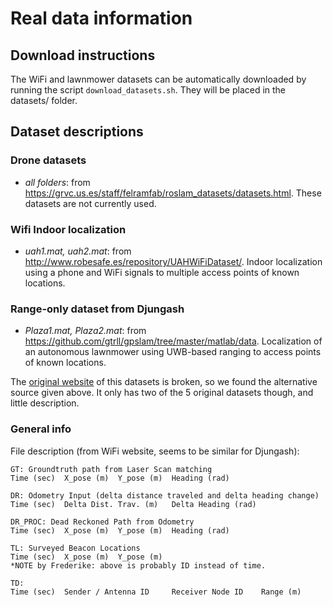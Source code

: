 # Real data information

## Download instructions

The WiFi and lawnmower datasets can be automatically downloaded by running the script
`download_datasets.sh`. They will be placed in the datasets/ folder. 

## Dataset descriptions

### Drone datasets

- *all folders*: from https://grvc.us.es/staff/felramfab/roslam_datasets/datasets.html.  These datasets are not currently used. 

### Wifi Indoor localization


- *uah1.mat, uah2.mat*: from http://www.robesafe.es/repository/UAHWiFiDataset/. Indoor localization using a phone and WiFi signals to multiple access points of known locations.


### Range-only dataset from Djungash

- *Plaza1.mat, Plaza2.mat*: from https://github.com/gtrll/gpslam/tree/master/matlab/data. Localization of an autonomous lawnmower using UWB-based ranging to access points of known locations.  

The [original website](http://www.frc.ri.cmu.edu/projects/emergencyresponse/RangeData) of this datasets is broken, so we found the alternative source given above. It only has two of the 5 original datasets though, and little description. 

### General info

File description (from WiFi website, seems to be similar for Djungash): 
```
GT: Groundtruth path from Laser Scan matching
Time (sec) 	X_pose (m) 	Y_pose (m) 	Heading (rad)

DR: Odometry Input (delta distance traveled and delta heading change)
Time (sec) 	Delta Dist. Trav. (m) 	Delta Heading (rad)

DR_PROC: Dead Reckoned Path from Odometry
Time (sec) 	X_pose (m) 	Y_pose (m) 	Heading (rad)

TL: Surveyed Beacon Locations
Time (sec) 	X_pose (m) 	Y_pose (m)
*NOTE by Frederike: above is probably ID instead of time.

TD:
Time (sec) 	Sender / Antenna ID 	Receiver Node ID 	Range (m)
```
